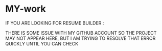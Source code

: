 # MY-work


IF YOU ARE LOOKING FOR RESUME BUILDER :

THERE IS SOME ISSUE WITH MY GITHUB ACCOUNT SO THE PROJECT MAY NOT APPEAR HERE, BUT I AM TRYING TO RESOLVE THAT ERROR QUICKLY UNTIL YOU CAN CHECK 
